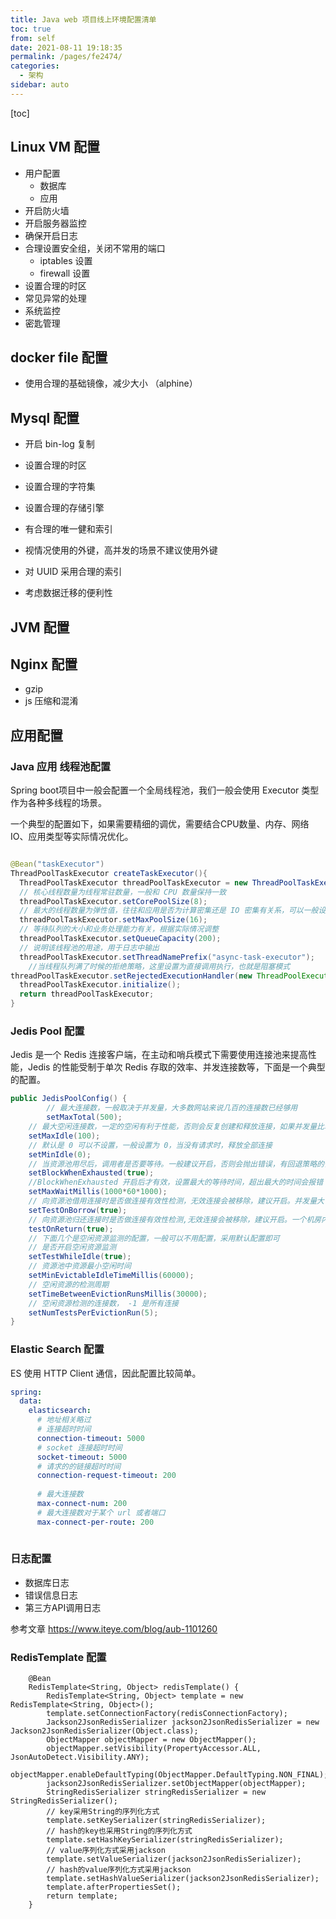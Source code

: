 ```yaml
---
title: Java web 项目线上环境配置清单
toc: true
from: self
date: 2021-08-11 19:18:35
permalink: /pages/fe2474/
categories:
  - 架构
sidebar: auto
---
```


[toc]

## Linux VM 配置

- 用户配置
  - 数据库
  - 应用
- 开启防火墙
- 开启服务器监控
- 确保开启日志
- 合理设置安全组，关闭不常用的端口
  - iptables 设置
  - firewall 设置
- 设置合理的时区
- 常见异常的处理
- 系统监控
- 密匙管理



## docker file 配置

- 使用合理的基础镜像，减少大小 （alphine）




## Mysql 配置

- 开启 bin-log 复制

- 设置合理的时区

- 设置合理的字符集

- 设置合理的存储引擎

- 有合理的唯一健和索引

- 视情况使用的外键，高并发的场景不建议使用外键

- 对 UUID 采用合理的索引

- 考虑数据迁移的便利性

  

## JVM 配置



## Nginx 配置

- gzip
- js 压缩和混淆

## 应用配置


###  Java 应用 线程池配置

Spring boot项目中一般会配置一个全局线程池，我们一般会使用  Executor 类型作为各种多线程的场景。

一个典型的配置如下，如果需要精细的调优，需要结合CPU数量、内存、网络 IO、应用类型等实际情况优化。


```java 

@Bean("taskExecutor")
ThreadPoolTaskExecutor createTaskExecutor(){
  ThreadPoolTaskExecutor threadPoolTaskExecutor = new ThreadPoolTaskExecutor();
  // 核心线程数量为线程常驻数量，一般和 CPU 数量保持一致
  threadPoolTaskExecutor.setCorePoolSize(8);
  // 最大的线程数量为弹性值，往往和应用是否为计算密集还是 IO 密集有关系，可以一般设置为 CPU 数量的两倍
  threadPoolTaskExecutor.setMaxPoolSize(16);
  // 等待队列的大小和业务处理能力有关，根据实际情况调整
  threadPoolTaskExecutor.setQueueCapacity(200);
  // 说明该线程池的用途，用于日志中输出
  threadPoolTaskExecutor.setThreadNamePrefix("async-task-executor");
	//当线程队列满了时候的拒绝策略，这里设置为直接调用执行，也就是阻塞模式
threadPoolTaskExecutor.setRejectedExecutionHandler(new ThreadPoolExecutor.CallerRunsPolicy());
  threadPoolTaskExecutor.initialize();
  return threadPoolTaskExecutor;
}
```

### Jedis Pool 配置


Jedis 是一个 Redis 连接客户端，在主动和哨兵模式下需要使用连接池来提高性能，Jedis 的性能受制于单次 Redis 存取的效率、并发连接数等，下面是一个典型的配置。


```java
public JedisPoolConfig() {
		// 最大连接数，一般取决于并发量，大多数网站来说几百的连接数已经够用
 		setMaxTotal(500);
    // 最大空闲连接数，一定的空闲有利于性能，否则会反复创建和释放连接，如果并发量比较均匀可以设置小一点
    setMaxIdle(100);
    // 默认是 0 可以不设置，一般设置为 0，当没有请求时，释放全部连接
    setMinIdle(0);
    // 当资源池用尽后，调用者是否要等待。一般建议开启，否则会抛出错误，有回退策略的情况下可以关闭，防止雪崩效应
    setBlockWhenExhausted(true);
    //BlockWhenExhausted 开启后才有效，设置最大的等待时间，超出最大的时间会报错
    setMaxWaitMillis(1000*60*1000);
    // 向资源池借用连接时是否做连接有效性检测，无效连接会被移除，建议开启。并发量大可以关闭，会增加一次 ping
    setTestOnBorrow(true);
    // 向资源池归还连接时是否做连接有效性检测,无效连接会被移除，建议开启。一个机房内一般不会出现无效连接
    testOnReturn(true);
    // 下面几个是空闲资源监测的配置，一般可以不用配置，采用默认配置即可
    // 是否开启空闲资源监测
    setTestWhileIdle(true);
    // 资源池中资源最小空闲时间
    setMinEvictableIdleTimeMillis(60000);
    // 空闲资源的检测周期
    setTimeBetweenEvictionRunsMillis(30000);
    // 空闲资源检测的连接数， -1 是所有连接
    setNumTestsPerEvictionRun(5);
}
```

### Elastic Search 配置

ES 使用 HTTP Client  通信，因此配置比较简单。

```yml
spring:
  data:
    elasticsearch:
      # 地址相关略过
      # 连接超时时间
      connection-timeout: 5000
      # socket 连接超时时间
      socket-timeout: 5000
      # 请求的的链接超时时间
      connection-request-timeout: 200
      
      # 最大连接数
      max-connect-num: 200
      # 最大连接数对于某个 url 或者端口
      max-connect-per-route: 200
      
```

### 日志配置

- 数据库日志
- 错误信息日志
- 第三方API调用日志

参考文章 https://www.iteye.com/blog/aub-1101260



### RedisTemplate  配置

```
    @Bean
    RedisTemplate<String, Object> redisTemplate() {
        RedisTemplate<String, Object> template = new RedisTemplate<String, Object>();
        template.setConnectionFactory(redisConnectionFactory);
        Jackson2JsonRedisSerializer jackson2JsonRedisSerializer = new Jackson2JsonRedisSerializer(Object.class);
        ObjectMapper objectMapper = new ObjectMapper();
        objectMapper.setVisibility(PropertyAccessor.ALL, JsonAutoDetect.Visibility.ANY);
        objectMapper.enableDefaultTyping(ObjectMapper.DefaultTyping.NON_FINAL);
        jackson2JsonRedisSerializer.setObjectMapper(objectMapper);
        StringRedisSerializer stringRedisSerializer = new StringRedisSerializer();
        // key采用String的序列化方式
        template.setKeySerializer(stringRedisSerializer);
        // hash的key也采用String的序列化方式
        template.setHashKeySerializer(stringRedisSerializer);
        // value序列化方式采用jackson
        template.setValueSerializer(jackson2JsonRedisSerializer);
        // hash的value序列化方式采用jackson
        template.setHashValueSerializer(jackson2JsonRedisSerializer);
        template.afterPropertiesSet();
        return template;
    }
```

